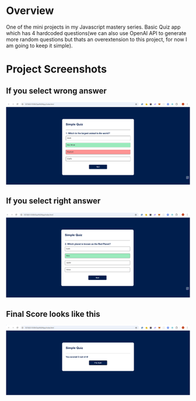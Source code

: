 # Overview

One of the mini projects in my Javascript mastery series. Basic Quiz app which has 4 hardcoded questions(we can also use OpenAI API to generate more random questions but thats an overextension to this project, for now I am going to keep it simple).

# Project Screenshots

## If you select wrong answer

![wrong answer](images/wrongAnswer.png)

## If you select right answer

![correct answer](images/rightAnswer.png)

## Final Score looks like this

![final Score](images/finalScore.png)
